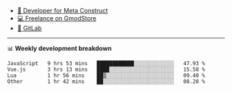- [🎈 Developer for Meta Construct](https://metastruct.net)
- [💻 Freelance on GmodStore](https://www.gmodstore.com/users/Tenrys)
- [🦊 GitLab](https://gitlab.com/Tenrys)

---

📊 **Weekly development breakdown**
<!--START_SECTION:waka-->

```text
JavaScript   9 hrs 53 mins   ████████████░░░░░░░░░░░░░   47.93 %
Vue.js       3 hrs 13 mins   ████░░░░░░░░░░░░░░░░░░░░░   15.58 %
Lua          1 hr 56 mins    ██▒░░░░░░░░░░░░░░░░░░░░░░   09.40 %
Other        1 hr 42 mins    ██░░░░░░░░░░░░░░░░░░░░░░░   08.28 %
```

<!--END_SECTION:waka-->
